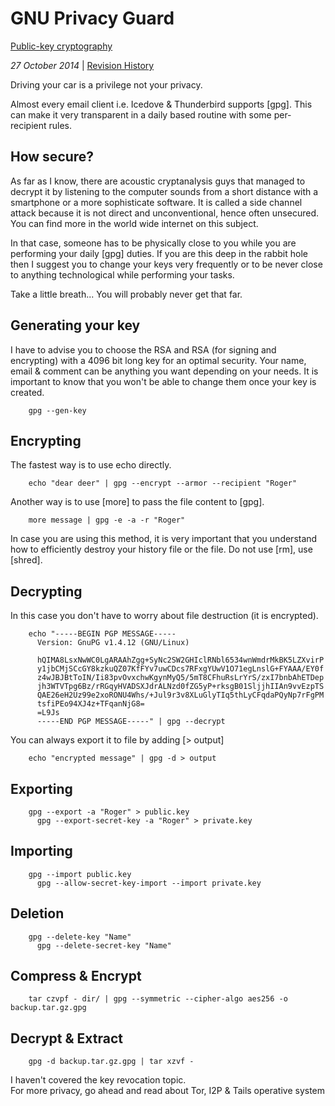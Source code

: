 <h1 class="header">GNU Privacy Guard</h1>

[Public-key cryptography](http://en.wikipedia.org/wiki/Public-key_cryptography)

*27 October 2014* | [Revision History](https://github.com/sevaivanov/kedfilms/commits/master/frontend/static/frontend/md/quick-tips/gpg.md)

Driving your car is a privilege not your privacy.

Almost every email client i.e. Icedove & Thunderbird supports [gpg].
This can make it very transparent in a daily based routine with some per-recipient rules.


## How secure?

As far as I know, there are acoustic cryptanalysis guys that managed to decrypt it by listening to the computer sounds from a short distance with a smartphone or a more sophisticate software. It is called a side channel attack because it is not direct and unconventional, hence often unsecured. You can find more in the world wide internet on this subject.

In that case, someone has to be physically close to you while you are performing your daily [gpg] duties. If you are this deep in the rabbit hole then I suggest you to change your keys very frequently or to be never close to anything technological while performing your tasks.

Take a little breath... You will probably never get that far.


## Generating your key

I have to advise you to choose the RSA and RSA (for signing and encrypting) with a 4096 bit long key for an optimal security. Your name, email & comment can be anything you want depending on your needs. It is important to know that you won't be able to change them once your key is created.

		gpg --gen-key


## Encrypting

The fastest way is to use echo directly.

		echo "dear deer" | gpg --encrypt --armor --recipient "Roger"

Another way is to use [more] to pass the file content to [gpg].

		more message | gpg -e -a -r "Roger"

In case you are using this method, it is very important that you understand 
how to efficiently destroy your history file or the file. Do not use [rm], use [shred].


## Decrypting

In this case you don't have to worry about file destruction (it is encrypted).

		echo "-----BEGIN PGP MESSAGE-----
		  Version: GnuPG v1.4.12 (GNU/Linux)

		  hQIMA8LsxNwWC0LgARAAhZgg+SyNc2SW2GHIclRNbl6534wnWmdrMkBK5LZXvirP
		  y1jbCMjSCcGY8kzkuQZ07KfFYv7uwCDcs7RFxgYUwV1O71egLnslG+FYAAA/EY0f
		  z4wJBJBtToIN/Ii83pvOvxchwKgynMyQ5/5mT8CFhuRsLrYrS/zxI7bnbAhETDep
		  jh3WTVTpg6Bz/rRGqyHVADSXJdrALNzd0fZG5yP+rksgB01SljjhIIAn9vvEzpTS
		  QAE26eH2Uz99e2xoRONU4Whs/+Jul9r3v8XLuGlyTIq5thLyCFqdaPQyNp7rFgPM
		  tsfiPEo94XJ4z+TFqanNjG8=
		  =L9Js
		  -----END PGP MESSAGE-----" | gpg --decrypt



You can always export it to file by adding [> output]

		echo "encrypted message" | gpg -d > output


## Exporting

		gpg --export -a "Roger" > public.key
		  gpg --export-secret-key -a "Roger" > private.key


## Importing

		gpg --import public.key
		  gpg --allow-secret-key-import --import private.key


## Deletion

		gpg --delete-key "Name"
		  gpg --delete-secret-key "Name"


## Compress & Encrypt

		tar czvpf - dir/ | gpg --symmetric --cipher-algo aes256 -o backup.tar.gz.gpg


## Decrypt & Extract

		gpg -d backup.tar.gz.gpg | tar xzvf -


<p class="footer">I haven't covered the key revocation topic. </br>For more privacy, go ahead and read about Tor, I2P & Tails operative system</p>